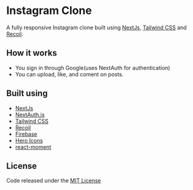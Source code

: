 # Instagram Clone
A fully responsive Instagram clone built using [NextJs](https://nextjs.org/), [Tailwind CSS](https://tailwindcss.com/) and [Recoil](https://recoiljs.org/).

## How it works
- You sign in through Google(uses NextAuth for authentication)
- You can upload, like, and coment on posts.

## Built using
- [NextJs](https://nextjs.org/)
- [NextAuth.js](https://next-auth.js.org/)
- [Tailwind CSS](https://tailwindcss.com/)
- [Recoil](https://recoiljs.org/)
- [Firebase](https://firebase.google.com/)
- [Hero Icons](https://heroicons.com/)
- [react-moment](https://github.com/headzoo/react-moment)


## License
Code released under the [MIT License](https://github.com/Tushar-Indurjeeth/Instagram-Clone/blob/268eb1395e52ed9bff66544417e6507f77e29570/LICENSE)
